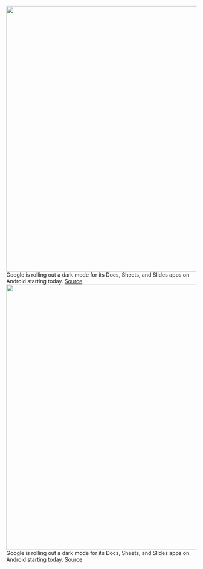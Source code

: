 <img src='https://cdn.vox-cdn.com/thumbor/aLztCj0HKY2g2uXrmR7EzpF5dvI=/0x0:1024x768/1200x800/filters:focal(431x303:593x465)/cdn.vox-cdn.com/uploads/chorus_image/image/67023072/Google_Dark_Mode_Android.0.png' width='700px' /><br/>
Google is rolling out a dark mode for its Docs, Sheets, and Slides apps on Android starting today.
<a href='https://www.theverge.com/2020/7/6/21314913/google-docs-sheets-apps-slides-dark-mode-android'> Source <a/><img src='https://cdn.vox-cdn.com/thumbor/aLztCj0HKY2g2uXrmR7EzpF5dvI=/0x0:1024x768/1200x800/filters:focal(431x303:593x465)/cdn.vox-cdn.com/uploads/chorus_image/image/67023072/Google_Dark_Mode_Android.0.png' width='700px' /><br/>
Google is rolling out a dark mode for its Docs, Sheets, and Slides apps on Android starting today.
<a href='https://www.theverge.com/2020/7/6/21314913/google-docs-sheets-apps-slides-dark-mode-android'> Source <a/>